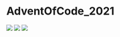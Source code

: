 # AdventOfCode_2021

![](https://img.shields.io/badge/day%20📅-4-blue)  ![](https://img.shields.io/badge/stars%20⭐-6-yellow) ![](https://img.shields.io/badge/days%20completed-3-red)
